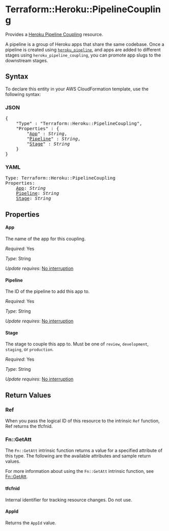 # Terraform::Heroku::PipelineCoupling

Provides a [Heroku Pipeline Coupling](https://devcenter.heroku.com/articles/pipelines)
resource.

A pipeline is a group of Heroku apps that share the same codebase. Once a
pipeline is created using [`heroku_pipeline`](./pipeline.html), and apps are added
to different stages using `heroku_pipeline_coupling`, you can promote app slugs
to the downstream stages.

## Syntax

To declare this entity in your AWS CloudFormation template, use the following syntax:

### JSON

<pre>
{
    "Type" : "Terraform::Heroku::PipelineCoupling",
    "Properties" : {
        "<a href="#app" title="App">App</a>" : <i>String</i>,
        "<a href="#pipeline" title="Pipeline">Pipeline</a>" : <i>String</i>,
        "<a href="#stage" title="Stage">Stage</a>" : <i>String</i>
    }
}
</pre>

### YAML

<pre>
Type: Terraform::Heroku::PipelineCoupling
Properties:
    <a href="#app" title="App">App</a>: <i>String</i>
    <a href="#pipeline" title="Pipeline">Pipeline</a>: <i>String</i>
    <a href="#stage" title="Stage">Stage</a>: <i>String</i>
</pre>

## Properties

#### App

The name of the app for this coupling.

_Required_: Yes

_Type_: String

_Update requires_: [No interruption](https://docs.aws.amazon.com/AWSCloudFormation/latest/UserGuide/using-cfn-updating-stacks-update-behaviors.html#update-no-interrupt)

#### Pipeline

The ID of the pipeline to add this app to.

_Required_: Yes

_Type_: String

_Update requires_: [No interruption](https://docs.aws.amazon.com/AWSCloudFormation/latest/UserGuide/using-cfn-updating-stacks-update-behaviors.html#update-no-interrupt)

#### Stage

The stage to couple this app to. Must be one of
`review`, `development`, `staging`, or `production`.

_Required_: Yes

_Type_: String

_Update requires_: [No interruption](https://docs.aws.amazon.com/AWSCloudFormation/latest/UserGuide/using-cfn-updating-stacks-update-behaviors.html#update-no-interrupt)

## Return Values

### Ref

When you pass the logical ID of this resource to the intrinsic `Ref` function, Ref returns the tfcfnid.

### Fn::GetAtt

The `Fn::GetAtt` intrinsic function returns a value for a specified attribute of this type. The following are the available attributes and sample return values.

For more information about using the `Fn::GetAtt` intrinsic function, see [Fn::GetAtt](https://docs.aws.amazon.com/AWSCloudFormation/latest/UserGuide/intrinsic-function-reference-getatt.html).

#### tfcfnid

Internal identifier for tracking resource changes. Do not use.

#### AppId

Returns the <code>AppId</code> value.

